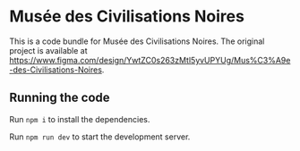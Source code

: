 
  # Musée des Civilisations Noires

  This is a code bundle for Musée des Civilisations Noires. The original project is available at https://www.figma.com/design/YwtZC0s263zMtl5yvUPYUg/Mus%C3%A9e-des-Civilisations-Noires.

  ## Running the code

  Run `npm i` to install the dependencies.

  Run `npm run dev` to start the development server.
  